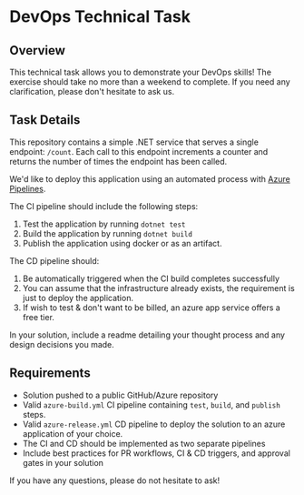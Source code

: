 # DevOps Technical Task

## Overview

This technical task allows you to demonstrate your DevOps skills! The exercise should take no more than a weekend to complete. If you need any clarification, please don't hesitate to ask us.

## Task Details

This repository contains a simple .NET service that serves a single endpoint: `/count`. Each call to this endpoint increments a counter and returns the number of times the endpoint has been called.

We'd like to deploy this application using an automated process with [Azure Pipelines](https://learn.microsoft.com/en-us/azure/devops/pipelines/?view=azure-devops).

The CI pipeline should include the following steps:

1. Test the application by running `dotnet test`
2. Build the application by running `dotnet build`
3. Publish the application using docker or as an artifact.

The CD pipeline should:

1. Be automatically triggered when the CI build completes successfully
2. You can assume that the infrastructure already exists, the requirement is just to deploy the application.
3. If wish to test & don't want to be billed, an azure app service offers a free tier.

In your solution, include a readme detailing your thought process and any design decisions you made.

## Requirements

- Solution pushed to a public GitHub/Azure repository
- Valid `azure-build.yml` CI pipeline containing `test`, `build`, and `publish` steps.
- Valid `azure-release.yml` CD pipeline to deploy the solution to an azure application of your choice.
- The CI and CD should be implemented as two separate pipelines
- Include best practices for PR workflows, CI & CD triggers, and approval gates in your solution

If you have any questions, please do not hesitate to ask!
